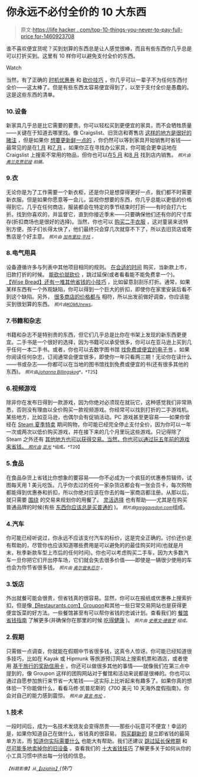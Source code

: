 # 你永远不必付全价的 10 大东西

> 原文:[https://life hacker . com/top-10-things-you-never-to-pay-full-price for-1460923708](https://lifehacker.com/top-10-things-you-never-have-to-pay-full-price-for-1460923708)

谁不喜欢便宜货呢？买到划算的东西总是让人感觉很棒，而且有些东西你几乎总是可以打折买到。这里有 10 样你可以避免支付全价的东西。

Watch

当然，有了正确的 [时机](https://lifehacker.com/the-best-time-to-buy-anything-during-the-year-5973864)[优惠券](http://lifehacker.com/how-to-automate-your-discounts-and-always-get-the-best-5978851) 和 [砍价技巧](http://lifehacker.com/why-i-love-to-haggle-and-how-you-can-get-started-1460391867) ，你几乎可以一辈子不为任何东西付全价——这太棒了。但是有些东西太容易便宜得到了，以至于支付全价是愚蠢的。这是这些东西的清单。

### 10.设备

新家具几乎总是比它需要的要贵。你可以轻松买到更便宜的家具，而不会牺牲质量——关键在于知道去哪里找。像 Craigslist、旧货店和寄售店 [这样的地方是很好的赌注](https://lifehacker.com/how-to-furnish-your-home-on-the-cheap-881270436) ，但是如果你 [想要更新鲜一点的](http://lifehacker.com/is-cheap-furniture-worth-buying-5970618) ，你仍然可以等到家具开始销售时省钱——最常见的是在[1 月](https://lifehacker.com/the-best-time-to-buy-anything-during-the-year-5973864) 和[7 月](http://lifehacker.com/the-best-things-to-buy-in-july-571828886) 。如果你正在寻找办公家具，你可能会更幸运地在 Craigslist 上搜索不常用的物品，但你也可以在[5 月](http://lifehacker.com/the-best-things-to-buy-in-may-5907155) 和[8 月](http://lifehacker.com/the-best-things-to-buy-in-august-5931448) 找到店内销售。 <small>*照片由*</small> [<small>*弗兰克贾尼娅*</small>](http://www.flickr.com/photos/73625989@N00/2652859840) <small>*拍摄。*</small>

### 9.衣

无论你是为了工作需要一个新衣柜，还是你只是想穿得更好一点，我们都不时需要新衣服。但是如果你愿意等一会儿，监视你想要的东西，你几乎总能以更低的价格得到它。几乎在任何商店，服装都会在特定的季节结束时打折——有时会打六七折。找到你喜欢的，并监督它，直到你接近季末——只要确保他们还有你的尺寸库存(折扣商场也是很好的选择)。当然，你也可以 [购买二手衣服](http://lifehacker.com/eighteen-tips-on-smarter-used-clothing-buying-5110003) ，这对童装来说特别方便。孩子们长得太快了，他们最终只会穿几次就穿不下了，所以去旧货店或寄售店是个好主意。 <small>*照片由*</small> [<small>*加布里拉·平托*</small>](http://www.flickr.com/photos/45642240@N05/5830600332) <small>*。*</small>

### 8.电气用具

设备遵循许多与列表中其他项目相同的规则。 [在合适的时间](https://lifehacker.com/the-best-things-to-buy-in-november-5958292) 购买，当新款上市，旧款打折的时候。 [能砍价就砍价](http://lifehacker.com/why-i-love-to-haggle-and-how-you-can-get-started-1460391867) ，跳过延保(或者看看能不能免费拿一个)。[【Wise Bread】还有一堆其他省钱的小技巧](http://www.wisebread.com/8-ways-to-save-big-on-appliances) ，比如留意刮刮乐打折。通常，如果某样东西有一个外观缺陷，你可以得到一个巨大的折扣，即使你在家里安装后看不到这个缺陷。另外， [很多商店的价格都与](http://www.abc15.com/dpp/money/personal_finance/5-thiings-for-which-you-should-never-pay-full-price) 相符，所以出发前做好调查，你应该能买到很划算的东西。 <small>*照片由*</small>[<small>*KOMUnews*</small>](http://www.flickr.com/photos/12801018@N00/8672932183)<small>*。*</small>

### 7.书籍和杂志

书籍和杂志不是特别贵的东西，但它们几乎总是比你在书架上发现的新东西更便宜。二手书是一个很好的选择，因为书籍可以承受很多，你可以在亚马逊上买到几乎任何一本二手书。或者，你也可以去数字图书馆 [找免费或便宜的电子书](https://lifehacker.com/how-to-load-up-your-ereader-with-ebooks-for-free-5856977) 。如果你阅读任何杂志，订阅通常会便宜很多，即使你一年只看两三期！无论你在读什么——书或杂志——你都可以在当地的图书馆找到免费或便宜的书(还有很多其他的东西)。 <small>*照片由*</small>[<small>*Johanna Billingskog*</small>](http://www.flickr.com/photos/27327838@N08/4537536929)<small>*。*T25】</small>

### 6.视频游戏

除非你在发布日得到一款游戏，因为你绝对必须现在就玩它，这种感觉我们非常熟悉，否则没有理由以全价购买一款视频游戏。你经常可以找到打折的二手游戏机。某些地方，比如亚马逊，也偶尔会有促销活动。PC 游戏甚至更容易——如果你曾经在 [Steam 夏季特卖](https://lifehacker.com/how-to-get-the-best-deals-during-this-weeks-steam-sale-735529736) 期间购物，你可能已经完全停止支付全价，因为你可以一年一次或两次以低价购买游戏，并在接下来的几个月里玩这些游戏。只记得除了 Steam 之外还有 [其他地方也可以获得交易。当然，你也可以通过玩五年前的游戏来省钱。 <small>*照片由*</small>](http://lifehacker.com/beyond-steam-the-best-places-to-find-deals-on-pc-games-1459538571) [<small>*亚光*</small>](http://www.flickr.com/photos/30077353@N05/6320858150/) <small>*组成。*T29】</small>

### 5.食品

在食品杂货上省钱比你想象的要容易——你不必成为一个疯狂的优惠券剪辑师，试图每天用 1 美元吃饭。几乎你去过的任何一家杂货店都会有一张会员卡，每次购物都能得到优惠券和折扣，所以你绝对应该在你去的每一家商店都注册。从那以后，就只需要 [围绕](https://lifehacker.com/how-to-save-money-on-groceries-and-keep-making-awesome-1442877348) 的交易来规划你的用餐了。 [灵活选择](http://lifehacker.com/why-you-pay-more-at-the-grocery-store-and-how-to-stop-5986948) 也有帮助——尤其是在购买普通品牌的时候(有些 [东西你应该总是买普通的](http://lifehacker.com/what-should-i-always-buy-generic-5855621) )。 <small>*照片由*</small>[<small>*greggavedon.com*</small>](http://www.flickr.com/photos/54851530@N04)组成。

### 4.汽车

你可能已经听说过，你永远不应该支付汽车的标价，这是完全正确的。讨价还价是有帮助的，尽管你也应该知道哪些费用是可以避免的的最佳购买时间(也就是月末，秋季新款车型上市后的任何时间)。你也可以考虑购买二手车，因为大多数汽车一旦你把它们开出停车场，它们就会失去很多价值——即使是一辆很少使用的车也会为你节省很多钱。 <small>*照片由*</small> [<small>*奥尔登朱厄尔*</small>](http://www.flickr.com/photos/autohistorian/4471334924/) <small>*。*</small>

### 3.饭店

外出就餐可能会很贵，但省钱真的很容易。显然，你可以在报纸或优惠券上搜索折扣，但是像[【Restaurants.com】](http://www.restaurants.com/)[Groupon](http://groupon.com/)和其他一些日常交易网站也是获得更便宜饭菜的好方法。一些餐馆甚至有可以帮你省钱的忠诚计划。查看我们的 [餐馆省钱指南](https://lifehacker.com/how-to-save-money-when-dining-out-5840171) 了解更多(并确保你在那里的时候 [吃得健康](http://lifehacker.com/the-trick-to-eating-healthy-when-youre-eating-out-beyo-5918368) )。 <small>*照片由*</small> [<small>*史蒂文·德普罗*</small>](http://www.flickr.com/photos/stevendepolo/7252285774) <small>*组成。*</small>

### 2.假期

只需做一点调查，你就能在假期中节省很多钱，这真令人惊讶。你可能已经知道很多技巧，比如在 Kayak 或 Hipmunk 等旅游预订网站上搜索机票和酒店，或者使用 [基于旅行的奖励信用卡](http://lifehacker.com/the-best-rewards-cards-for-travel-5836134) 。你还可以做很多其他的事情——就像我们在第三点中提到的，像 Groupon 这样的团购网站对于餐馆和活动来说都是很棒的。你也可以通过自愿参加旅行来节省一大笔钱——这实际上比听起来有趣多了。如果你真的想体验一下你能做什么，看看马修·凯普尼斯的《700 美元 10 天海外度假指南》。你会对自己的能力感到震惊。 <small>*照片由*</small> [<small>*莫言·布伦*</small>](http://www.flickr.com/photos/28145073@N08/6225535459) <small>*。*</small>

### 1.技术

一段时间后，成为一名技术发烧友会变得昂贵——那些小玩意可不便宜！幸运的是，如果你知道自己在做什么，省钱真的很容易。 [购买翻新的](https://lifehacker.com/when-should-i-buy-refurbished-electronics-5885492) 是立即省钱的最简单方法，而 [知道你实际需要什么](http://lifehacker.com/when-buying-two-computers-is-cheaper-than-buying-one-5950321) 也能大有帮助。我们还建议 [跳过延长保修期](http://lifehacker.com/are-extended-warranties-worth-it-5871487) 和 [尽可能多地卖掉你的旧设备](http://lifehacker.com/how-to-upgrade-to-the-latest-iphone-for-free-5636975) 。查看我们的 [十大省钱技巧](http://lifehacker.com/top-10-ways-to-save-money-on-tech-489423157) 了解更多关于如何从你的小工具习惯中挤出每一分钱的信息。

<small>*【标题影像】从*</small>[<small>*【oziahin】*</small>](http://www.shutterstock.com/pic.mhtml?id=96468167&src=id)*(快门*